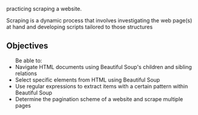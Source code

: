 practicing scraping a website. 


Scraping is a dynamic process that involves investigating the web page(s) at hand and developing scripts tailored to those structures


## Objectives
<ul>
Be able to:
    <li>Navigate HTML documents using Beautiful Soup's children and sibling relations</li>
    <li>Select specific elements from HTML using Beautiful Soup</li>
    <li>Use regular expressions to extract items with a certain pattern within Beautiful Soup</li>
    <li>Determine the pagination scheme of a website and scrape multiple pages</li>
</ul>






